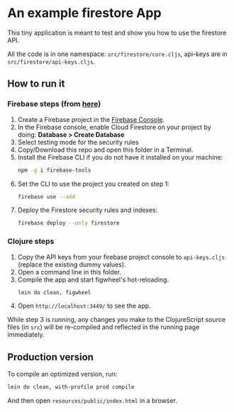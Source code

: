 # An example firestore App

This tiny application is meant to test and show you how to use the firestore API.

All the code is in one namespace: `src/firestore/core.cljs`, api-keys are in
`src/firestore/api-keys.cljs`.

## How to run it

### Firebase steps (from [here](https://github.com/firebase/quickstart-js/tree/master/firestore))
1. Create a Firebase project in the [Firebase Console](https://console.firebase.google.com).
2. In the Firebase console, enable Cloud Firestore on your project by doing: **Database > Create Database**
3. Select testing mode for the security rules
4. Copy/Download this repo and open this folder in a Terminal.
5. Install the Firebase CLI if you do not have it installed on your machine:
   ```bash
   npm -g i firebase-tools
   ```
6. Set the CLI to use the project you created on step 1:
   ```bash
   firebase use --add
   ```
7. Deploy the Firestore security rules and indexes:
   ```bash
   firebase deploy --only firestore
   ```

### Clojure steps

1. Copy the API keys from your firebase project console to `api-keys.cljs` (replace
   the existing dummy values).
2. Open a command line in this folder.
3. Compile the app and start figwheel's hot-reloading.
   ```bash
   lein do clean, figwheel
   ```
4. Open `http://localhost:3449/` to see the app.

While step 3 is running, any changes you make to the ClojureScript source files
(in `src`) will be re-compiled and reflected in the running page immediately.

## Production version

To compile an optimized version, run:

```bash
lein do clean, with-profile prod compile
```

And then open `resources/public/index.html` in a browser.
